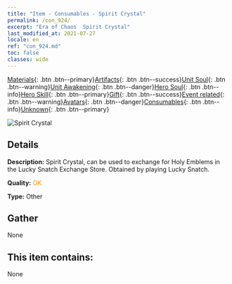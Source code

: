 ```yaml
---
title: "Item - Consumables - Spirit Crystal"
permalink: /con_924/
excerpt: "Era of Chaos  Spirit Crystal"
last_modified_at: 2021-07-27
locale: en
ref: "con_924.md"
toc: false
classes: wide
---
```

 [Materials](/Items/){: .btn .btn--primary}[Artifacts](/Items/Artifacts/){: .btn .btn--success}[Unit Soul](/Items/UnitSoul/){: .btn .btn--warning}[Unit Awakening](/Items/UnitAwakening/){: .btn .btn--danger}[Hero Soul](/Items/HeroSoul/){: .btn .btn--info}[Hero Skill](/Items/HeroSkill/){: .btn .btn--primary}[Gift](/Items/Gift/){: .btn .btn--success}[Event related](/Items/Events/){: .btn .btn--warning}[Avatars](/Items/Avatars/){: .btn .btn--danger}[Consumables](/Items/Consumables/){: .btn .btn--info}[Unknown](/Items/Unknown/){: .btn .btn--primary}

 ![Spirit Crystal](/images/t/i_40012.png)

## Details
 **Description:** Spirit Crystal, can be used to exchange for Holy Emblems in the Lucky Snatch Exchange Store. Obtained by playing Lucky Snatch.

 **Quality:** <span style="color: #FF8C00">OK</span>

 **Type:** Other

## Gather

  None

## This item contains:

  None

